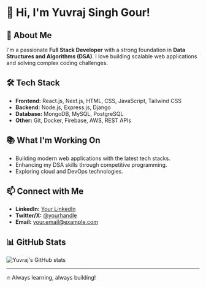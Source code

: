 # 👋 Hi, I'm Yuvraj Singh Gour!

## 🚀 About Me
I'm a passionate **Full Stack Developer** with a strong foundation in **Data Structures and Algorithms (DSA)**. I love building scalable web applications and solving complex coding challenges.

## 🛠️ Tech Stack
- **Frontend:** React.js, Next.js, HTML, CSS, JavaScript, Tailwind CSS  
- **Backend:** Node.js, Express.js, Django  
- **Database:** MongoDB, MySQL, PostgreSQL  
- **Other:** Git, Docker, Firebase, AWS, REST APIs  

## 📚 What I'm Working On
- Building modern web applications with the latest tech stacks.
- Enhancing my DSA skills through competitive programming.
- Exploring cloud and DevOps technologies.

## 📫 Connect with Me
- **LinkedIn:** [Your LinkedIn](https://linkedin.com/in/yourprofile)  
- **Twitter/X:** [@yourhandle](https://twitter.com/yourhandle)  
- **Email:** your.email@example.com  

## 📊 GitHub Stats
![Yuvraj's GitHub stats](https://github-readme-stats.vercel.app/api?username=yuv5120&show_icons=true&theme=radical)
  
---
🔥 Always learning, always building!
